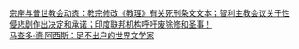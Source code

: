   
[宗座与普世教会动态：教宗修改《教理》有关死刑条文文本；智利主教会议关于性侵悲剧作出决定和承诺；印度联邦机构呼吁废除修和圣事！](http://www.dianyue.me/archives/993/fsr4vtek49kwijvk/)  
[马查多·德·阿西斯：足不出户的世界文学家](http://www.dianyue.me/archives/726/rr95v44ioxcmlvqv/)